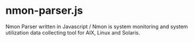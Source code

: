 # nmon-parser.js
Nmon Parser written in Javascript / Nmon is system monitoring and system utilization data collecting tool for AIX, Linux and Solaris.
